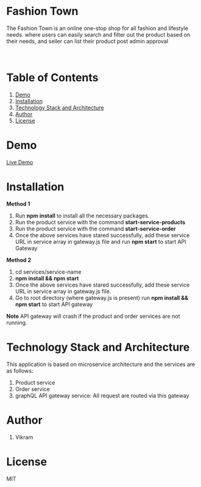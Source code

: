 # Fashion Town

The Fashion Town is an online one-stop shop for all fashion and lifestyle needs. where users can easily search and filter out the product based on their needs, and seller can list their product post admin approval

<br/>

# Table of Contents

1. [Demo](#demo)
2. [Installation](#installation)
3. [Technology Stack and Architecture](#technology-stack-and-architecture)
4. [Author](#author)
4. [License](#license)

# Demo

[Live Demo](https://fashion-town.netlify.app/)


# Installation

**Method 1**

1. Run **npm install** to install all the necessary packages.
2. Run the product service with the command **start-service-products**
3. Run the product service with the command **start-service-order**
4. Once the above services have stared successfully, add these service URL in service array in gateway.js file and run **npm start** to start API Gateway

**Method 2**

1. cd services/service-name
2. **npm install && npm start**
3. Once the above services have stared successfully, add these service URL in service array in gateway.js file.
4. Go to root directory (where gateway.js is present) run **npm install && npm start** to start API gateway

**Note** API gateway will crash if the product and order services are not running.


# Technology Stack and Architecture

This application is based on microservice architecture and the services are as follows:

1. Product service
2. Order service
3. graphQL API gateway service: All request are routed via this gateway
# Author
1. Vikram
# License

MIT
